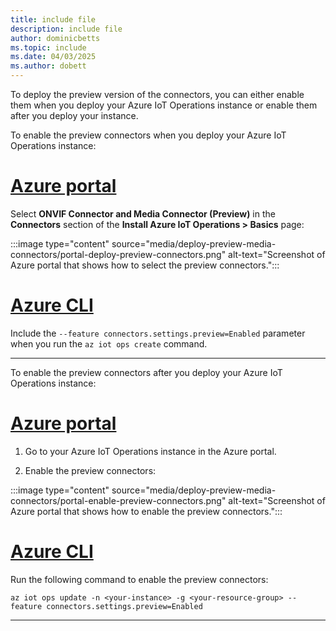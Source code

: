 ```yaml
---
title: include file
description: include file
author: dominicbetts
ms.topic: include
ms.date: 04/03/2025
ms.author: dobett
---
```


To deploy the preview version of the connectors, you can either enable them when you deploy your Azure IoT Operations instance or enable them after you deploy your instance.

To enable the preview connectors when you deploy your Azure IoT Operations instance:

# [Azure portal](#tab/portal)

Select **ONVIF Connector and Media Connector (Preview)** in the **Connectors** section of the **Install Azure IoT Operations > Basics** page:

:::image type="content" source="media/deploy-preview-media-connectors/portal-deploy-preview-connectors.png" alt-text="Screenshot of Azure portal that shows how to select the preview connectors.":::

# [Azure CLI](#tab/cli)

Include the `--feature connectors.settings.preview=Enabled` parameter when you run the `az iot ops create` command.

---

To enable the preview connectors after you deploy your Azure IoT Operations instance:

# [Azure portal](#tab/portal)

1. Go to your Azure IoT Operations instance in the Azure portal.

1. Enable the preview connectors:

  :::image type="content" source="media/deploy-preview-media-connectors/portal-enable-preview-connectors.png" alt-text="Screenshot of Azure portal that shows how to enable the preview connectors.":::

# [Azure CLI](#tab/cli)

Run the following command to enable the preview connectors:

```azcli
az iot ops update -n <your-instance> -g <your-resource-group> --feature connectors.settings.preview=Enabled
```

---
